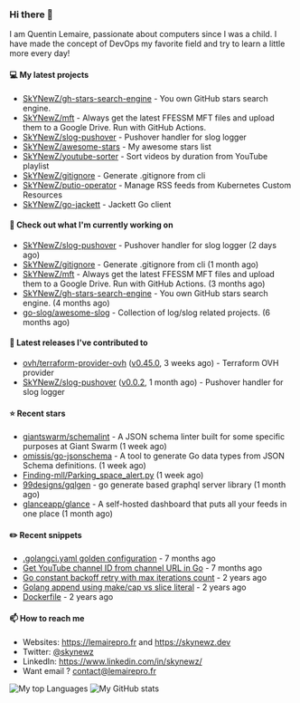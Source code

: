 ### Hi there 👋

I am Quentin Lemaire, passionate about computers since I was a child.
I have made the concept of DevOps my favorite field and try to learn a little more every day!

#### 💻 My latest projects


- [SkYNewZ/gh-stars-search-engine](https://github.com/SkYNewZ/gh-stars-search-engine) - You own GitHub stars search engine.
- [SkYNewZ/mft](https://github.com/SkYNewZ/mft) - Always get the latest FFESSM MFT files and upload them to a Google Drive. Run with GitHub Actions.
- [SkYNewZ/slog-pushover](https://github.com/SkYNewZ/slog-pushover) - Pushover handler for slog logger
- [SkYNewZ/awesome-stars](https://github.com/SkYNewZ/awesome-stars) - My awesome stars list
- [SkYNewZ/youtube-sorter](https://github.com/SkYNewZ/youtube-sorter) - Sort videos by duration from YouTube playlist
- [SkYNewZ/gitignore](https://github.com/SkYNewZ/gitignore) - Generate .gitignore from cli
- [SkYNewZ/putio-operator](https://github.com/SkYNewZ/putio-operator) - Manage RSS feeds from Kubernetes Custom Resources 
- [SkYNewZ/go-jackett](https://github.com/SkYNewZ/go-jackett) - Jackett Go client

#### 👷 Check out what I'm currently working on


- [SkYNewZ/slog-pushover](https://github.com/SkYNewZ/slog-pushover) - Pushover handler for slog logger (2 days ago)
- [SkYNewZ/gitignore](https://github.com/SkYNewZ/gitignore) - Generate .gitignore from cli (1 month ago)
- [SkYNewZ/mft](https://github.com/SkYNewZ/mft) - Always get the latest FFESSM MFT files and upload them to a Google Drive. Run with GitHub Actions. (3 months ago)
- [SkYNewZ/gh-stars-search-engine](https://github.com/SkYNewZ/gh-stars-search-engine) - You own GitHub stars search engine. (4 months ago)
- [go-slog/awesome-slog](https://github.com/go-slog/awesome-slog) - Collection of log/slog related projects. (6 months ago)

#### 🚀 Latest releases I've contributed to


- [ovh/terraform-provider-ovh](https://github.com/ovh/terraform-provider-ovh) ([v0.45.0](https://github.com/ovh/terraform-provider-ovh/releases/tag/v0.45.0), 3 weeks ago) - Terraform OVH provider
- [SkYNewZ/slog-pushover](https://github.com/SkYNewZ/slog-pushover) ([v0.0.2](https://github.com/SkYNewZ/slog-pushover/releases/tag/v0.0.2), 1 month ago) - Pushover handler for slog logger

#### ⭐ Recent stars

- [giantswarm/schemalint](https://github.com/giantswarm/schemalint) - A JSON schema linter built for some specific purposes at Giant Swarm (1 week ago)
- [omissis/go-jsonschema](https://github.com/omissis/go-jsonschema) - A tool to generate Go data types from JSON Schema definitions. (1 week ago)
- [Finding-mll/Parking_space_alert.py](https://github.com/Finding-mll/Parking_space_alert.py) (1 week ago)
- [99designs/gqlgen](https://github.com/99designs/gqlgen) - go generate based graphql server library (1 month ago)
- [glanceapp/glance](https://github.com/glanceapp/glance) - A self-hosted dashboard that puts all your feeds in one place (1 month ago)

#### ✏️ Recent snippets


- [.golangci.yaml golden configuration](https://gist.github.com/1298ddacb28d23738a9498509765baae) - 7 months ago
- [Get YouTube channel ID from channel URL in Go](https://gist.github.com/876c3fe69d7d84cf47510032194ff888) - 7 months ago
- [Go constant backoff retry with max iterations count](https://gist.github.com/69f09bb63ed1429557aa9121042531fa) - 2 years ago
- [Golang append using make/cap vs slice literal](https://gist.github.com/ebdcb5d1737bcabc66238d0818250f4b) - 2 years ago
- [Dockerfile](https://gist.github.com/0a0e1b32f91ea09efa1f5bdfef480b21) - 2 years ago

#### 📫 How to reach me

- Websites: https://lemairepro.fr and https://skynewz.dev
- Twitter: [@skynewz](https://twitter.com/skynewz)
- LinkedIn: https://www.linkedin.com/in/skynewz/
- Want email ? [contact@lemairepro.fr](mailto:contact@lemairepro.fr?subject=Contact%20from%20your%20Github%20Profile)

![My top Languages](https://github-readme-stats.vercel.app/api/top-langs/?username=skynewz&hide=javascript,html,css,typescript&layout=compact)
![My GitHub stats](https://github-readme-stats.vercel.app/api?username=skynewz&count_private=true&show_icons=true)

